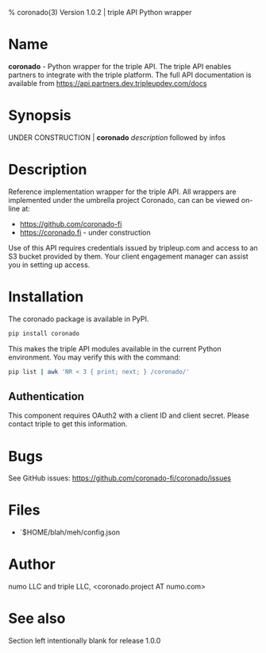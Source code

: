 % coronado(3) Version 1.0.2 | triple API Python wrapper


Name
====

**coronado** - Python wrapper for the triple API.  The triple API enables
partners to integrate with the triple platform.  The full API documentation is
available from https://api.partners.dev.tripleupdev.com/docs


Synopsis
========

UNDER CONSTRUCTION
| **coronado** _description_ followed by infos


Description
===========

Reference implementation wrapper for the triple API.  All wrappers are
implemented under the umbrella project Coronado, can can be viewed on-line at:

- https://github.com/coronado-fi
- https://coronado.fi - under construction

Use of this API requires credentials issued by tripleup.com and access to an S3
bucket provided by them.  Your client engagement manager can assist you in
setting up access.


Installation
============

The coronado package is available in PyPI.

```bash
pip install coronado
```

This makes the triple API modules available in the current Python environment.
You may verify this with the command:

```bash
pip list | awk 'NR < 3 { print; next; } /coronado/'
```


Authentication
--------------
This component requires OAuth2 with a client ID and client secret.  Please
contact triple to get this information.


Bugs
====

See GitHub issues:  https://github.com/coronado-fi/coronado/issues


Files
=====

- `$HOME/blah/meh/config.json


Author
======
numo LLC and triple LLC, <coronado.project AT numo.com>


See also
========
Section left intentionally blank for release 1.0.0

